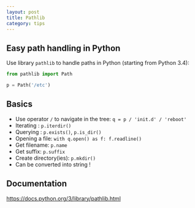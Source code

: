 ```yaml
---
layout: post
title: Pathlib
category: tips
---
```


## Easy path handling in Python

Use library `pathlib` to handle paths in Python (starting from Python 3.4):

```python
from pathlib import Path

p = Path('/etc')
```

## Basics

- Use operator `/` to navigate in the tree: `q = p / 'init.d' / 'reboot'`
- Iterating : `p.iterdir()`
- Querying : `p.exists()`, `p.is_dir()`
- Opening a file: `with q.open() as f: f.readline()`
- Get filename: `p.name`
- Get suffix: `p.suffix`
- Create directory(ies): `p.mkdir()`
- Can be converted into string !

## Documentation
<https://docs.python.org/3/library/pathlib.html>